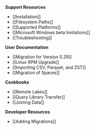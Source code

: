 **Support Resources**

- [[Installation]]
- [[Filesystem Paths]]
- [[Supported Platforms]]
- [[Microsoft Windows beta limitations]]
- [[Troubleshooting]]

**User Documentation**

- [[Migration for Version 0.29]]
- [[Linux RPM Upgrade]]
- [[Importing CSV, Parquet, and ZST]]
- [[Migration of Spaces]]

**Cookbooks**

- [[Remote Lakes]]
- [[Query Library Transfer]]
- [[Joining Data]]

**Developer Resources**

- [[Adding Migrations]]
